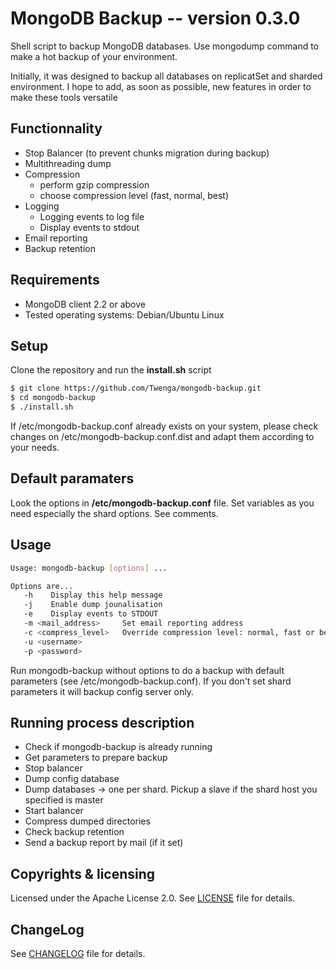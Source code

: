 # MongoDB Backup -- version 0.3.0

Shell script to backup MongoDB databases.
Use mongodump command to make a hot backup of your environment.

Initially, it was designed to backup all databases on replicatSet and sharded environment. I hope to add, as soon as possible, new features in order to make these tools versatile 

## Functionnality

   * Stop Balancer (to prevent chunks migration during backup)
   * Multithreading dump
   * Compression
      * perform gzip compression
      * choose compression level (fast, normal, best)
   * Logging
      * Logging events to log file
      * Display events to stdout
   * Email reporting
   * Backup retention

## Requirements

  - MongoDB client 2.2 or above 
  - Tested operating systems: Debian/Ubuntu Linux

## Setup

Clone the repository and run the **install.sh** script
```bash
$ git clone https://github.com/Twenga/mongodb-backup.git
$ cd mongodb-backup
$ ./install.sh
```
If /etc/mongodb-backup.conf already exists on your system, please check changes on /etc/mongodb-backup.conf.dist and adapt them according to your needs. 


## Default paramaters

Look the options in **/etc/mongodb-backup.conf** file. Set variables as you need especially the shard options. See comments.

## Usage

```bash
Usage: mongodb-backup [options] ...

Options are...
   -h 	 Display this help message
   -j 	 Enable dump jounalisation
   -e 	 Display events to STDOUT
   -m <mail_address> 	 Set email reporting address
   -c <compress_level>	 Override compression level: normal, fast or best (default: normal)
   -u <username>
   -p <password>
```

Run mongodb-backup without options to do a backup with default parameters (see /etc/mongodb-backup.conf). If you don't set shard parameters it will backup config server only.

## Running process description

   * Check if mongodb-backup is already running
   * Get parameters to prepare backup
   * Stop balancer
   * Dump config database
   * Dump databases -> one per shard. Pickup a slave if the shard host you specified is master
   * Start balancer
   * Compress dumped directories
   * Check backup retention
   * Send a backup report by mail (if it set)

## Copyrights & licensing
Licensed under the Apache License 2.0.
See [LICENSE](LICENSE.md) file for details.

## ChangeLog
See [CHANGELOG](CHANGELOG.md) file for details.
